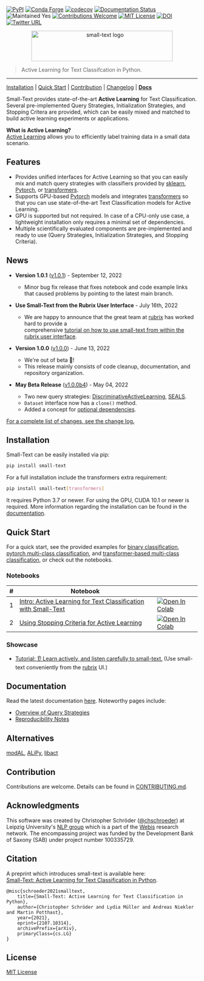 [![PyPI](https://img.shields.io/pypi/v/small-text/v1.0.1)](https://pypi.org/project/small-text/)
[![Conda Forge](https://img.shields.io/conda/v/conda-forge/small-text?label=conda-forge)](https://anaconda.org/conda-forge/small-text)
[![codecov](https://codecov.io/gh/webis-de/small-text/branch/master/graph/badge.svg?token=P86CPABQOL)](https://codecov.io/gh/webis-de/small-text)
[![Documentation Status](https://readthedocs.org/projects/small-text/badge/?version=v1.0.1)](https://small-text.readthedocs.io/en/v1.0.1/) 
![Maintained Yes](https://img.shields.io/badge/maintained-yes-green)
[![Contributions Welcome](https://img.shields.io/badge/contributions-welcome-brightgreen)](CONTRIBUTING.md)
[![MIT License](https://img.shields.io/github/license/webis-de/small-text)](LICENSE)
[![DOI](https://zenodo.org/badge/DOI/10.5281/zenodo.7072841.svg)](https://zenodo.org/record/7072841)
[![Twitter URL](https://img.shields.io/twitter/url?style=social&url=https%3A%2F%2Fgithub.com%2Fwebis-de%2Fsmall-text)](https://twitter.com/intent/tweet?text=https%3A%2F%2Fgithub.com%2Fwebis-de%2Fsmall-text)

<p align="center">
<img width="372" height="80" src="https://raw.githubusercontent.com/webis-de/small-text/master/docs/_static/small-text-logo.png" alt="small-text logo" />
</p>

> Active Learning for Text Classifcation in Python.
<hr>

[Installation](#installation) | [Quick Start](#quick-start) | [Contribution](CONTRIBUTING.md) | [Changelog][changelog] | [**Docs**][documentation_main]

Small-Text provides state-of-the-art **Active Learning** for Text Classification. 
Several pre-implemented Query Strategies, Initialization Strategies, and Stopping Critera are provided, 
which can be easily mixed and matched to build active learning experiments or applications.

**What is Active Learning?**  
[Active Learning](https://small-text.readthedocs.io/en/latest/active_learning.html) allows you to efficiently label training data in a small data scenario.


## Features

- Provides unified interfaces for Active Learning so that you can 
  easily mix and match query strategies with classifiers provided by [sklearn](https://scikit-learn.org/), [Pytorch](https://pytorch.org/), or [transformers](https://github.com/huggingface/transformers).
- Supports GPU-based [Pytorch](https://pytorch.org/) models and integrates [transformers](https://github.com/huggingface/transformers) 
  so that you can use state-of-the-art Text Classification models for Active Learning.
- GPU is supported but not required. In case of a CPU-only use case, 
  a lightweight installation only requires a minimal set of dependencies.
- Multiple scientifically evaluated components are pre-implemented and ready to use (Query Strategies, Initialization Strategies, and Stopping Criteria).

## News

- **Version 1.0.1** ([v1.0.1][changelog_1.0.1]) - September 12, 2022
  - Minor bug fix release that fixes notebook and code example links that caused problems by pointing to the latest main branch.

- **Use Small-Text from the Rubrix User Interface** - July 16th, 2022
  - We are happy to announce that the great team at [rubrix][rubrix] has worked hard to provide a  
    comprehensive [tutorial on how to use small-text from within the rubrix user interface][rubrix_al_tutorial].

- **Version 1.0.0** ([v1.0.0][changelog_1.0.0]) - June 13, 2022
  - We're out of beta 🎉!
  - This release mainly consists of code cleanup, documentation, and repository organization.

- **May Beta Release** ([v1.0.0b4][changelog_1.0.0b4]) - May 04, 2022
  - Two new query strategies: [DiscriminativeActiveLearning](https://github.com/webis-de/small-text/blob/v1.0.0b4/small_text/query_strategies/strategies.py), 
    [SEALS](https://github.com/webis-de/small-text/blob/v1.0.0b4/small_text/query_strategies/strategies.py).
  - `Dataset` interface now has a `clone()` method.
  - Added a concept for [optional dependencies](https://small-text.readthedocs.io/en/v1.0.0b4/install.html#optional-dependencies).
  

[For a complete list of changes, see the change log.][changelog]

## Installation

Small-Text can be easily installed via pip:

```bash
pip install small-text
```

For a full installation include the transformers extra requirement:

```bash
pip install small-text[transformers]
```

It requires Python 3.7 or newer. For using the GPU, CUDA 10.1 or newer is required. 
More information regarding the installation can be found in the 
[documentation][documentation_install].


## Quick Start

For a quick start, see the provided examples for [binary classification](examples/examplecode/binary_classification.py),
[pytorch multi-class classification](examples/examplecode/pytorch_multiclass_classification.py), and 
[transformer-based multi-class classification](examples/examplecode/transformers_multiclass_classification.py),
or check out the notebooks.

### Notebooks

| # | Notebook | |
| --- | -------- | --- |
| 1 | [Intro: Active Learning for Text Classification with Small-Text](https://github.com/webis-de/small-text/blob/v1.0.1/examples/notebooks/01-active-learning-for-text-classification-with-small-text-intro.ipynb) | [![Open In Colab](https://colab.research.google.com/assets/colab-badge.svg)](https://colab.research.google.com/github/webis-de/small-text/blob/v1.0.0/examples/notebooks/01-active-learning-for-text-classification-with-small-text-intro.ipynb) |
| 2 | [Using Stopping Criteria for Active Learning](https://github.com/webis-de/small-text/blob/v1.0.1/examples/notebooks/02-active-learning-with-stopping-criteria.ipynb) | [![Open In Colab](https://colab.research.google.com/assets/colab-badge.svg)](https://colab.research.google.com/github/webis-de/small-text/blob/v1.0.0/examples/notebooks/02-active-learning-with-stopping-criteria.ipynb) |

### Showcase

- [Tutorial: 👂 Learn actively, and listen carefully to small-text.][rubrix_al_tutorial] (Use small-text conveniently from the [rubrix][rubrix] UI.)  

## Documentation

Read the latest documentation [here][documentation_main]. Noteworthy pages include:

- [Overview of Query Strategies][documentation_query_strategies]
- [Reproducibility Notes][documentation_reproducibility_notes]


## Alternatives

[modAL](https://github.com/modAL-python/modAL), [ALiPy](https://github.com/NUAA-AL/ALiPy), [libact](https://github.com/ntucllab/libact)

## Contribution

Contributions are welcome. Details can be found in [CONTRIBUTING.md](CONTRIBUTING.md).

## Acknowledgments

This software was created by Christopher Schröder ([@chschroeder](https://github.com/chschroeder)) at Leipzig University's [NLP group](http://asv.informatik.uni-leipzig.de/) 
which is a part of the [Webis](https://webis.de/) research network. 
The encompassing project was funded by the Development Bank of Saxony (SAB) under project number 100335729.

## Citation

A preprint which introduces small-text is available here:  
[Small-Text: Active Learning for Text Classification in Python](https://arxiv.org/abs/2107.10314). 

```
@misc{schroeder2021smalltext,
    title={Small-Text: Active Learning for Text Classification in Python}, 
    author={Christopher Schröder and Lydia Müller and Andreas Niekler and Martin Potthast},
    year={2021},
    eprint={2107.10314},
    archivePrefix={arXiv},
    primaryClass={cs.LG}
}
```

## License

[MIT License](LICENSE)


[documentation_main]: https://small-text.readthedocs.io/en/v1.0.1/
[documentation_install]: https://small-text.readthedocs.io/en/v1.0.1/install.html
[documentation_query_strategies]: https://small-text.readthedocs.io/en/v1.0.1/components/query_strategies.html
[documentation_reproducibility_notes]: https://small-text.readthedocs.io/en/v1.0.1/reproducibility_notes.html
[changelog]: https://small-text.readthedocs.io/en/latest/changelog.html
[changelog_1.0.0b4]: https://small-text.readthedocs.io/en/latest/changelog.html#b4-2022-05-04
[changelog_1.0.0]: https://small-text.readthedocs.io/en/latest/changelog.html#version-1-0-0-2022-06-14
[changelog_1.0.1]: https://small-text.readthedocs.io/en/latest/changelog.html#version-1-0-1-2022-09-12
[rubrix]: https://github.com/recognai/rubrix
[rubrix_al_tutorial]: https://rubrix.readthedocs.io/en/stable/tutorials/active_learning_with_small_text.html

